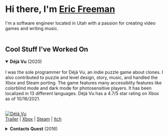 # Hi there, I'm [Eric Freeman](http://eric.bz/)

I'm a software engineer located in Utah with a passion for creating video games and writing music.
<br /><br />
## Cool Stuff I've Worked On

<details open>
  <summary><b>Déjà Vu</b> (2020)</summary>
<br>
I was the sole programmer for Déjà Vu, an indie puzzle game about clones.  I also contributed to puzzle and level design, story, music, and handled the Xbox and Steam porting. The game features many accessiblity features like colorblind mode and dark mode for photosensitive players. It has been localized in 13 different languages. Déjà Vu has a 4.7/5 star rating on Xbox as of 10/16/2021.
<br /><br />
  
[![Déjà Vu](https://steamcdn-a.akamaihd.net/steam/apps/843710/extras/clone_mechanic_2.gif)]()
<br />
[Trailer](https://www.youtube.com/watch?v=77evGtcUDIk) | [Xbox](https://www.microsoft.com/en-us/p/deja-vu/9p4xcv70lftp?) | [Steam](https://store.steampowered.com/app/843710/Dj_Vu/) | [Itch](https://ericfreeman.itch.io/deja-vu)

</details>

<details>
  <summary><b>Contacts Quest</b> (2016)</summary>
<br>
  
An FPS made in Unity3D for a 24 hour hackathon at work.  I used my [existing retro FPS project](https://github.com/EricFreeman/DungeonGame) as the base.  Contacts Quest was a 1-800 Contacts themed FPS in the vein of classic company branded shooters like Chex Quest.  You use bottles of contact solution to shoot at enemies with irritated eyes to calm them down.

[![Contacts Quest Video](http://img.youtube.com/vi/cBMMWZJqGdQ/0.jpg)](http://www.youtube.com/watch?v=cBMMWZJqGdQ "Video Title")

</details>
